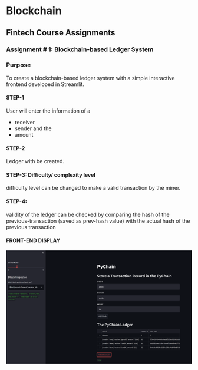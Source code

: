 # Blockchain
## Fintech Course Assignments

### Assignment # 1: Blockchain-based Ledger System
### Purpose
To create a blockchain-based ledger system with a simple interactive frontend developed in Streamlit. 

#### STEP-1

User will enter the information of a 
- receiver
- sender and the 
- amount

#### STEP-2

Ledger with be created. 

#### STEP-3: Difficulty/ complexity level

difficulty level can be changed to make a valid transaction by the miner. 

#### STEP-4:
validity of the ledger can be checked by comparing the hash of the previous-transaction (saved as prev-hash value) with the actual hash of the previous transaction


#### FRONT-END DISPLAY

![FrontEnd](screen_shot.PNG)
